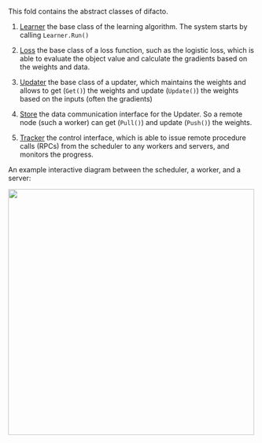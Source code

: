 This fold contains the abstract classes of difacto.

1. [Learner](learner.h) the base class of the learning algorithm. The system
   starts by calling `Learner.Run()`

2. [Loss](loss.h) the base class of a loss function, such as the logistic loss,
   which is able to evaluate the object value and calculate the gradients based
   on the weights and data.

3. [Updater](updater.h) the base class of a updater, which maintains the
   weights and allows to get (`Get()`) the weights and update (`Update()`) the
   weights based on the inputs (often the gradients)

4. [Store](store.h) the data communication interface for the Updater. So a remote
   node (such a worker) can get (`Pull()`) and update (`Push()`) the weights.

5. [Tracker](tracker.h) the control interface, which is able to
   issue remote procedure calls (RPCs) from the scheduler to any workers and
   servers, and monitors the progress.

An example interactive diagram between the scheduler, a worker, and a server:

 <img src=https://raw.githubusercontent.com/dmlc/web-data/master/difacto/class_arch.png width=500/>
